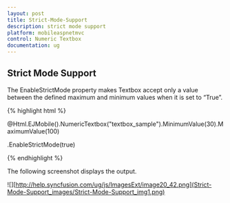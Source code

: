 ```yaml
---
layout: post
title: Strict-Mode-Support
description: strict mode support
platform: mobileaspnetmvc
control: Numeric Textbox
documentation: ug
---
```


## Strict Mode Support

The EnableStrictMode property makes Textbox accept only a value between the defined maximum and minimum values when it is set to “True”.

{% highlight html %}

@Html.EJMobile().NumericTextbox("textbox_sample").MinimumValue(30).MaximumValue(100)


.EnableStrictMode(true)


{% endhighlight %}

The following screenshot displays the output.

![][http://help.syncfusion.com/ug/js/ImagesExt/image20_42.png](Strict-Mode-Support_images/Strict-Mode-Support_img1.png)


